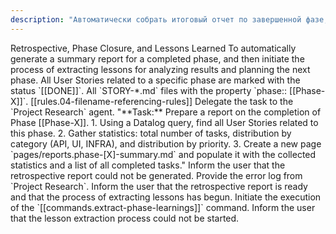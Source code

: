 ```yaml
---
description: "Автоматически собрать итоговый отчет по завершенной фазе, а затем запустить процесс извлечения уроков."
---
```

<task>
    <name>Retrospective, Phase Closure, and Lessons Learned</name>
    <objective>To automatically generate a summary report for a completed phase, and then initiate the process of extracting lessons for analyzing results and planning the next phase.</objective>
    <trigger>All User Stories related to a specific phase are marked with the status `[[DONE]]`.</trigger>
    <context>
        <knowledge_base>All `STORY-*.md` files with the property `phase:: [[Phase-X]]`.</knowledge_base>
        <standard>[[rules.04-filename-referencing-rules]]</standard>
    </context>
    <workflow>
        <step id="1" name="Data Collection and Analysis for Retrospective">
            <instruction>Delegate the task to the `Project Research` agent.</instruction>
            <sub_task_prompt>
"**Task:** Prepare a report on the completion of Phase [[Phase-X]].
1. Using a Datalog query, find all User Stories related to this phase.
2. Gather statistics: total number of tasks, distribution by category (API, UI, INFRA), and distribution by priority.
3. Create a new page `pages/reports.phase-[X]-summary.md` and populate it with the collected statistics and a list of all completed tasks."
            </sub_task_prompt>
            <on_failure>
                <instruction>Inform the user that the retrospective report could not be generated. Provide the error log from `Project Research`.</instruction>
            </on_failure>
        </step>
        <step id="2" name="Informing About Report Readiness">
            <instruction>Inform the user that the retrospective report is ready and that the process of extracting lessons has begun.</instruction>
        </step>
        <step id="3" name="Initiate Lesson Extraction">
            <instruction>Initiate the execution of the `[[commands.extract-phase-learnings]]` command.</instruction>
            <on_failure>
                <instruction>Inform the user that the lesson extraction process could not be started.</instruction>
            </on_failure>
        </step>
    </workflow>
</task>